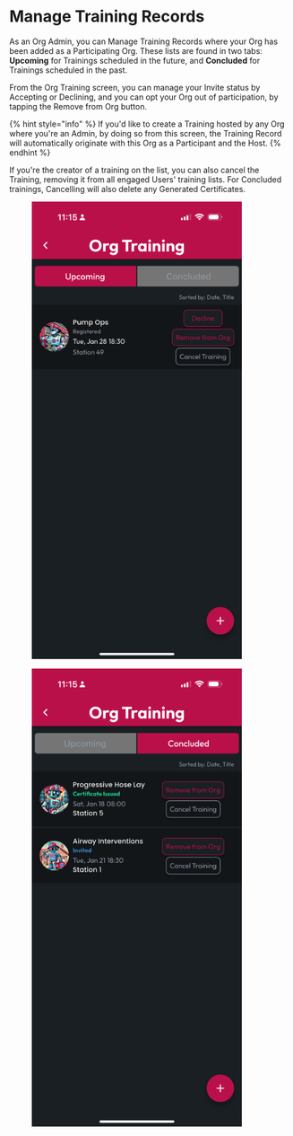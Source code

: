 # Manage Training Records

As an Org Admin, you can Manage Training Records where your Org has been added as a Participating Org. These lists are found in two tabs: **Upcoming** for Trainings scheduled in the future, and **Concluded** for Trainings scheduled in the past.

From the Org Training screen, you can manage your Invite status by Accepting or Declining, and you can opt your Org out of participation, by tapping the Remove from Org button.

{% hint style="info" %}
If you'd like to create a Training hosted by any Org where you're an Admin, by doing so from this screen, the Training Record will automatically originate with this Org as a Participant and the Host.
{% endhint %}

If you're the creator of a training on the list, you can also cancel the Training, removing it from all engaged Users' training lists. For Concluded trainings, Cancelling will also delete any Generated Certificates.

<div><figure><img src="../../.gitbook/assets/1.0.0-org-manage-training-upcoming (1).PNG" alt="" width="375"><figcaption></figcaption></figure> <figure><img src="../../.gitbook/assets/1.0.0-org-manage-training-concluded.PNG.PNG" alt="" width="375"><figcaption></figcaption></figure></div>
